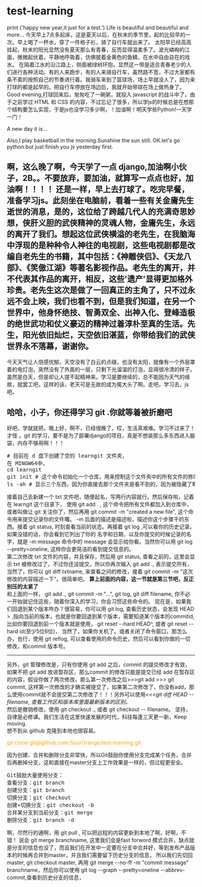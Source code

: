 # test-learning
print ('happy new year,it just for a test.')
Life is beautiful and beautiful and more...
今天早上7点多起床，这是夏天以后，在秋末的季节里，起的比较早的一次。早上喝了一杯水，穿了一件格子衫，骑了自行车就出来了。
太阳早已经高高挂起，秋末的阳光显然没有夏天那么有青春，反而显得温柔多了。波光嶙峋的江面，微微起伏着，平静地呼吸着，仿佛披着金黄色的鱼鳞，在水中自由自在的戏水。
在隔着江水的沿江路上，侧面被绿树环抱，显然这一带是适合青春老少的人们进行各种活动。有的人来跑步，有的人来骑自行车，虽然路不宽，不过大家都有条不紊的按照自己的节奏进行着。我骑车来到了篮球场，场上早就没人了，因为来打球的都是起早的。把自行车停放在场边后，我就开始带球在场上做热身了。
Good evening,打球回来后，匆匆吃了一碗粥，就投入 javascript 的战斗中了，由于之前学过 HTML 和 CSS 的内容，不过忘记了很多，所以学js的时候总是在想那个结构要怎么实现，于是js也没学习多少啊，！加油啊！明天学些Python!一天学一门！

A new day it is...

Also,I play basketball in the morning.Sunshine the sun still.
OK.let's go python.but just finish you js yesterday first.

啊，这么晚了啊，今天学了一点 django,加油啊小伙子，2B。。不要放弃，要加油，就算写一点点也好，加油啊！！！！
还是一样，早上去打球了。吃完早餐，准备学习js。此刻坐在电脑前，看着一些有关金庸先生逝世的消息，是的，这位给了跨越几代人的充满奇思妙想，侠肝义胆的武侠精神的灵魂人物，金庸先生，永远的离开了我们。想起这位武侠横溢的老先生，在我脑海中浮现的是种种令人神往的电视剧，这些电视剧都是改编自老先生的书籍，其中包括：《神雕侠侣》、《天龙八部》、《笑傲江湖》等著名影视作品。老先生的离开，并不代表其作品的离开，相反，这些'遗产'显得更加格外珍贵。老先生这次是做了一回真正的主角了，只不过永远不会上映，我们也看不到，但是我们知道，在另一个世界中，他身怀绝技、智勇双全、出神入化、登峰造极的绝世武功和仗义豪迈的精神过着淳朴至真的生活。先生，阳光依旧灿烂，天空依旧湛蓝，你带给我们的武侠世界永不落幕，谢谢你。
-----

今天天气让人倍感忧郁，天空没有了白云的点缀，也没有太阳，就像有一个外层罩着的电灯泡，突然没有了外面的一层，只剩下光溜溜的灯泡，显得很冷清的样子。虽然是白天，但是却让人提不起精神来。学习是要继续的，总不能因为天气的缘故，就罢工吧，这样的话，老天可是无故的成为冤大头了啊。走吧，学习去，js吧。

## 哈哈，小子，你还得学习 git .你就等着被折磨吧
好吧，学就就把，晚上好，啊不，已经很晚了，哎，生活真艰难。学习不过来了！才怪
。git 的学习，要不是为了部署django的项目，真是不想装那么多东西进入脑袋，内存不够用啊！！！
<pre>
# 目前在 d 盘下创建了空的 learngit 文件夹，
在 MINGW64中，
cd learngit
git init # 这个命令初始化一个仓库，用来控制这个文件夹中的所有文件的修改啊什么什么的
ls -ah # 显示三个东西，因为你直接去那个文件夹是看不到的，因为被隐藏了啊！！！
</pre>
接着自己去新建一个 txt 文件吧，随便起名，写两行内容就行。然后保存啦，记着在 learngit 这个目录下， 使用 git add . , 这个命令把所有文件都加入到仓库中，或者叫做让 git 关注你了，然后再用  git commit -m "created a new file", 这个命令用来提交记录你的文件囖。 -m 后面的描述是描述啦，描述你这个步骤干的东西。接着 git status, 时刻查看当前的状态。再接着 git log ,可以看你的历史记录。如果没错的话，你会看到它列出了你的 名字和日期，以及你提交的时候记录的名字，就是 -m message 命令中的 message 会显示给你看。当然你可以用 git log --pretty=oneline, 这样你会更简洁的看到提交信息的。<br>
第二次修改 txt 文件的内容，并且保存，然后用 git status, 查看之前的，这里会显示 txt 被修改过了，不过你还没提交，所以你再次输入 git add ., 表示提交所有， 当然了，你可以 git diff txtname, 来查看之间的修改，接着 git commit -m "这次修改的内容描述一下"。很简单吧。
<strong>算上前面的内容，这一节就是第三节吧，反正别压的太紧了</strong><br>
和上面的一样， git add ., git commit -m "...", git log, git diff filename, 你不必一开始就记住这些，随着你深入的学习，你会习惯这些命令的。
现在是，如果我们回退到某个版本咋办？很容易，你可以用 git log, 查看历史状态，会发现 HEAD > ,指向当前的版本，也就是你要回退到某个版本，需要知道某个版本的commitid,比如你要回退到前一个版本就是使用， git reset --hard HEAD^, 或者 git reset --hard id(至少5位6位)， 当然了，如果你关机了。或者关闭了命令窗口，那怎么办，也行，使用 git reflog, 可以查看使用的命令历史，然后可以看到你做的一切修改，和commit 版本号。<br>
<hr>
另外，git 管理修改是，只有你使用 git add 之后，commit 的提交修改才有效，如果不把 git add 放进暂存区，那么commit 的修改只能是提交已经 add 在暂存区的内容，假设你做了两次修改，那么第一次修改之后>>>git add >>> git commit, 这样第一次修改的才确实被提交了，如果第二次修改了，你没有add，那么使用commit就不会提交第二次修改了！！！另外可以使用<<<<em>git diff HEAD -- filename, 查看工作区和版本库里面最新版本的区别。</em>
<br>然后是撤销修改，使用 git checkout ., 或者 git checkout -- filename。
坚持，自律是必修课。我们生活在这里快速发展的时代，科技每逢三天更一新，Keep moving.<br>
想不到从 github 克隆到本地也很容易。 <p style="color:orange;">git clone git@github.com:SourOrange/test-learning.git</p>

因为创建、合并和删除分支非常快，所以Git鼓励你使用分支完成某个任务，合并后再删掉分支，这和直接在master分支上工作效果是一样的，但过程更安全。
<pre>
Git鼓励大量使用分支：
查看分支：git branch
创建分支：git branch <name>
切换分支：git checkout <name>
创建+切换分支：git checkout -b <name>
合并某分支到当前分支：git merge <name>
删除分支：git branch -d <name>
</pre>
啊，尽然行的通啊，用 git pull <remote>, 可以把远程的内容更新到本地了啊，好啊，不错！
说会 git merge branchname, 这里我们会是fast forword 模式合并，缺点就是分支的信息也没了，而且我们在开发中一定要在分支中合并好，等到发布产品版本的时候再合并到master，并且我们需要留下历史分支的信息，
所以我们先切回master, git checkout master, 再用 git merge --no-ff -m "commit message" branchname，然后你可以使用 git log --graph --pretty=oneline --abbrev-commit,查看到历史分支的信息，
